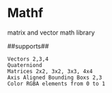 Mathf
======

matrix and vector math library

##supports##

	Vectors 2,3,4
	Quaterniond
	Matrices 2x2, 3x2, 3x3, 4x4
	Axis Aligned Bounding Boxs 2,3
	Color RGBA elements from 0 to 1 